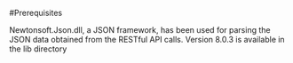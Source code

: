 #Prerequisites

Newtonsoft.Json.dll, a JSON framework, has been used for parsing the JSON data obtained from the RESTful API calls.
Version 8.0.3 is available in the lib directory
